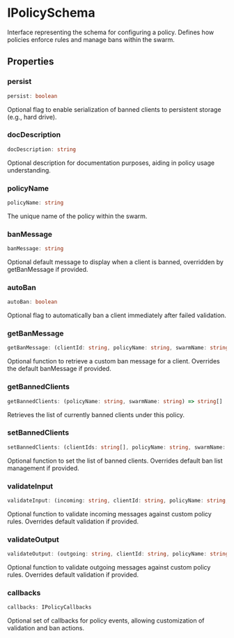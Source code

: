 # IPolicySchema

Interface representing the schema for configuring a policy.
Defines how policies enforce rules and manage bans within the swarm.

## Properties

### persist

```ts
persist: boolean
```

Optional flag to enable serialization of banned clients to persistent storage (e.g., hard drive).

### docDescription

```ts
docDescription: string
```

Optional description for documentation purposes, aiding in policy usage understanding.

### policyName

```ts
policyName: string
```

The unique name of the policy within the swarm.

### banMessage

```ts
banMessage: string
```

Optional default message to display when a client is banned, overridden by getBanMessage if provided.

### autoBan

```ts
autoBan: boolean
```

Optional flag to automatically ban a client immediately after failed validation.

### getBanMessage

```ts
getBanMessage: (clientId: string, policyName: string, swarmName: string) => string | Promise<string>
```

Optional function to retrieve a custom ban message for a client.
Overrides the default banMessage if provided.

### getBannedClients

```ts
getBannedClients: (policyName: string, swarmName: string) => string[] | Promise<string[]>
```

Retrieves the list of currently banned clients under this policy.

### setBannedClients

```ts
setBannedClients: (clientIds: string[], policyName: string, swarmName: string) => void | Promise<void>
```

Optional function to set the list of banned clients.
Overrides default ban list management if provided.

### validateInput

```ts
validateInput: (incoming: string, clientId: string, policyName: string, swarmName: string) => boolean | Promise<boolean>
```

Optional function to validate incoming messages against custom policy rules.
Overrides default validation if provided.

### validateOutput

```ts
validateOutput: (outgoing: string, clientId: string, policyName: string, swarmName: string) => boolean | Promise<boolean>
```

Optional function to validate outgoing messages against custom policy rules.
Overrides default validation if provided.

### callbacks

```ts
callbacks: IPolicyCallbacks
```

Optional set of callbacks for policy events, allowing customization of validation and ban actions.
